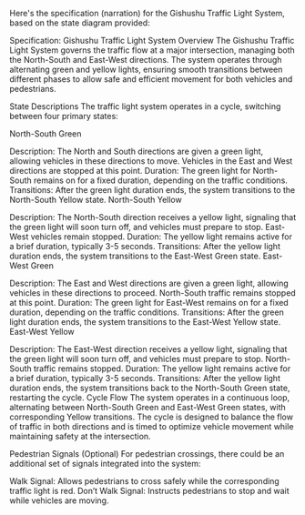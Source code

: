 
Here's the specification (narration) for the Gishushu Traffic Light System, based on the state diagram provided:

Specification: Gishushu Traffic Light System
Overview
The Gishushu Traffic Light System governs the traffic flow at a major intersection, managing both the North-South and East-West directions. The system operates through alternating green and yellow lights, ensuring smooth transitions between different phases to allow safe and efficient movement for both vehicles and pedestrians.

State Descriptions
The traffic light system operates in a cycle, switching between four primary states:

North-South Green

Description: The North and South directions are given a green light, allowing vehicles in these directions to move. Vehicles in the East and West directions are stopped at this point.
Duration: The green light for North-South remains on for a fixed duration, depending on the traffic conditions.
Transitions: After the green light duration ends, the system transitions to the North-South Yellow state.
North-South Yellow

Description: The North-South direction receives a yellow light, signaling that the green light will soon turn off, and vehicles must prepare to stop. East-West vehicles remain stopped.
Duration: The yellow light remains active for a brief duration, typically 3-5 seconds.
Transitions: After the yellow light duration ends, the system transitions to the East-West Green state.
East-West Green

Description: The East and West directions are given a green light, allowing vehicles in these directions to proceed. North-South traffic remains stopped at this point.
Duration: The green light for East-West remains on for a fixed duration, depending on the traffic conditions.
Transitions: After the green light duration ends, the system transitions to the East-West Yellow state.
East-West Yellow

Description: The East-West direction receives a yellow light, signaling that the green light will soon turn off, and vehicles must prepare to stop. North-South traffic remains stopped.
Duration: The yellow light remains active for a brief duration, typically 3-5 seconds.
Transitions: After the yellow light duration ends, the system transitions back to the North-South Green state, restarting the cycle.
Cycle Flow
The system operates in a continuous loop, alternating between North-South Green and East-West Green states, with corresponding Yellow transitions. The cycle is designed to balance the flow of traffic in both directions and is timed to optimize vehicle movement while maintaining safety at the intersection.

Pedestrian Signals (Optional)
For pedestrian crossings, there could be an additional set of signals integrated into the system:

Walk Signal: Allows pedestrians to cross safely while the corresponding traffic light is red.
Don’t Walk Signal: Instructs pedestrians to stop and wait while vehicles are moving.
